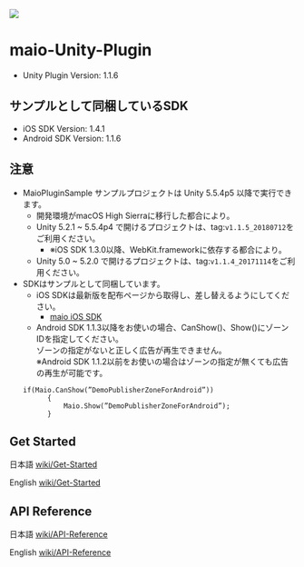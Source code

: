 ![](https://github.com/imobile-maio/maio-iOS-SDK/blob/wiki/doc/images/logo.png)

# maio-Unity-Plugin

* Unity Plugin Version: 1.1.6

## サンプルとして同梱しているSDK

* iOS SDK Version: 1.4.1
* Android SDK Version: 1.1.6

## 注意
- MaioPluginSample サンプルプロジェクトは Unity 5.5.4p5 以降で実行できます。
    - 開発環境がmacOS High Sierraに移行した都合により。
    - Unity 5.2.1 ~ 5.5.4p4 で開けるプロジェクトは、tag:`v1.1.5_20180712`をご利用ください。
        - ※iOS SDK 1.3.0以降、WebKit.frameworkに依存する都合により。
    - Unity 5.0 ~ 5.2.0 で開けるプロジェクトは、tag:`v1.1.4_20171114`をご利用ください。
- SDKはサンプルとして同梱しています。
    - iOS SDKは最新版を配布ページから取得し、差し替えるようにしてください。
        - [maio iOS SDK](https://github.com/imobile-maio/maio-iOS-SDK/releases)
    - Android SDK 1.1.3以降をお使いの場合、CanShow()、Show()にゾーンIDを指定してください。<br>
    ゾーンの指定がないと正しく広告が再生できません。<br>
    ※Android SDK 1.1.2以前をお使いの場合はゾーンの指定が無くても広告の再生が可能です。
    <pre><code>if(Maio.CanShow(”DemoPublisherZoneForAndroid”))
        {
            Maio.Show(”DemoPublisherZoneForAndroid”);
        }</code></pre>

## Get Started
日本語 [wiki/Get-Started](https://github.com/imobile-maio/maio-Unity-Plugin/wiki/Get-Started)

English [wiki/Get-Started](https://github.com/imobile-maio/maio-Unity-Plugin/wiki/Get-Started-(EN))

## API Reference
日本語 [wiki/API-Reference](https://github.com/imobile-maio/maio-Unity-Plugin/wiki/API-Reference)

English [wiki/API-Reference](https://github.com/imobile-maio/maio-Unity-Plugin/wiki/API-Reference-(EN))
